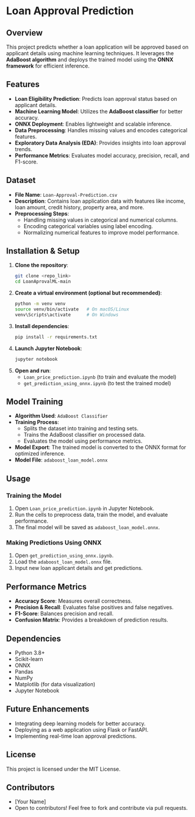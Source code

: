 # Loan Approval Prediction

## Overview
This project predicts whether a loan application will be approved based on applicant details using machine learning techniques. It leverages the **AdaBoost algorithm** and deploys the trained model using the **ONNX framework** for efficient inference.

## Features
- **Loan Eligibility Prediction**: Predicts loan approval status based on applicant details.
- **Machine Learning Model**: Utilizes the **AdaBoost classifier** for better accuracy.
- **ONNX Deployment**: Enables lightweight and scalable inference.
- **Data Preprocessing**: Handles missing values and encodes categorical features.
- **Exploratory Data Analysis (EDA)**: Provides insights into loan approval trends.
- **Performance Metrics**: Evaluates model accuracy, precision, recall, and F1-score.

## Dataset
- **File Name**: `Loan-Approval-Prediction.csv`
- **Description**: Contains loan application data with features like income, loan amount, credit history, property area, and more.
- **Preprocessing Steps**:
  - Handling missing values in categorical and numerical columns.
  - Encoding categorical variables using label encoding.
  - Normalizing numerical features to improve model performance.

## Installation & Setup
1. **Clone the repository**:
   ```sh
   git clone <repo_link>
   cd LoanAprovalML-main
   ```
2. **Create a virtual environment (optional but recommended)**:
   ```sh
   python -m venv venv
   source venv/bin/activate   # On macOS/Linux
   venv\Scripts\activate      # On Windows
   ```
3. **Install dependencies**:
   ```sh
   pip install -r requirements.txt
   ```
4. **Launch Jupyter Notebook**:
   ```sh
   jupyter notebook
   ```
5. **Open and run**:
   - `Loan_price_prediction.ipynb` (to train and evaluate the model)
   - `get_prediction_using_onnx.ipynb` (to test the trained model)

## Model Training
- **Algorithm Used**: `AdaBoost Classifier`
- **Training Process**:
  - Splits the dataset into training and testing sets.
  - Trains the AdaBoost classifier on processed data.
  - Evaluates the model using performance metrics.
- **Model Export**: The trained model is converted to the ONNX format for optimized inference.
- **Model File**: `adaboost_loan_model.onnx`

## Usage
### Training the Model
1. Open `Loan_price_prediction.ipynb` in Jupyter Notebook.
2. Run the cells to preprocess data, train the model, and evaluate performance.
3. The final model will be saved as `adaboost_loan_model.onnx`.

### Making Predictions Using ONNX
1. Open `get_prediction_using_onnx.ipynb`.
2. Load the `adaboost_loan_model.onnx` file.
3. Input new loan applicant details and get predictions.

## Performance Metrics
- **Accuracy Score**: Measures overall correctness.
- **Precision & Recall**: Evaluates false positives and false negatives.
- **F1-Score**: Balances precision and recall.
- **Confusion Matrix**: Provides a breakdown of prediction results.

## Dependencies
- Python 3.8+
- Scikit-learn
- ONNX
- Pandas
- NumPy
- Matplotlib (for data visualization)
- Jupyter Notebook

## Future Enhancements
- Integrating deep learning models for better accuracy.
- Deploying as a web application using Flask or FastAPI.
- Implementing real-time loan approval predictions.

## License
This project is licensed under the MIT License.

## Contributors
- [Your Name]
- Open to contributors! Feel free to fork and contribute via pull requests.
